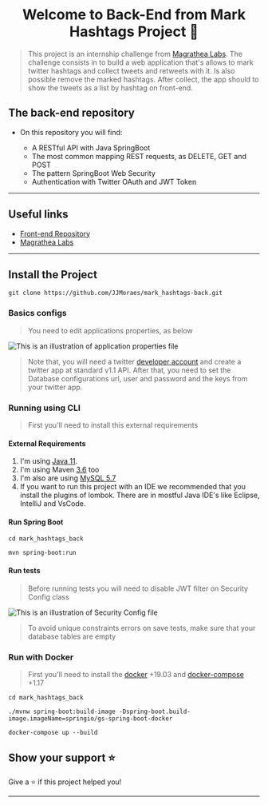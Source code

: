 <h1 align="center">Welcome to Back-End from Mark Hashtags Project 👋</h1>

>This project is an internship challenge from [Magrathea Labs](https://magrathealabs.com). The challenge consists in to build a web application that's allows to mark twitter hashtags and collect tweets and retweets with it. Is also possible remove the marked hashtags. After collect, the app should to show the tweets as a list by hashtag on front-end.

## The back-end repository

- On this repository you will find:

    - A RESTful API with Java SpringBoot
    - The most common mapping REST requests, as DELETE, GET and POST  
    - The pattern SpringBoot Web Security
    - Authentication with Twitter OAuth and JWT Token
***

## Useful links
- [Front-end Repository](https://github.com/JJMoraes/mark_hashtags-front.git)
- [Magrathea Labs](https://magrathealabs.com)

***

## Install the Project

``` git clone https://github.com/JJMoraes/mark_hashtags-back.git ```

### Basics configs 

> You need to edit applications properties, as below

![This is an illustration of application properties file](./.github/properties.png)

> Note that, you will need a twitter [developer account](https://developer.twitter.com/enhttps://developer.twitter.com/en) and create a twitter app at standard v1.1 API.
> After that, you need to set the Database configurations url, user and password and the keys from your twitter app. 

### Running using CLI

> First you'll need to install this external requirements

#### External Requirements
1. I'm using [Java 11](https://www.oracle.com/br/java/technologies/javase-jdk11-downloads.html).
2. I'm using Maven [3.6](https://maven.apache.org/download.cgi) too
3. I'm also are using [MySQL 5.7](https://dev.mysql.com/downloads/mysql/5.7.html)
4. If you want to run this project with an IDE we recommended that you install the plugins of lombok. There are in mostful Java IDE's like Eclipse, IntelliJ and VsCode.

#### Run Spring Boot

``` cd mark_hashtags_back ```

``` mvn spring-boot:run ```

#### Run tests

> Before running tests you will need to disable JWT filter on Security Config class

![This is an illustration of Security Config file](./.github/jwtFilter.png)     

> To avoid unique constraints errors on save tests, make sure that your database tables are empty

### Run with Docker 

> First you'll need to install the [docker](https://docs.docker.com/engine/install/) +19.03 and [docker-compose](https://docs.docker.com/compose/install/) +1.17 

``` cd mark_hashtags_back ```

``` ./mvnw spring-boot:build-image -Dspring-boot.build-image.imageName=springio/gs-spring-boot-docker ```

``` docker-compose up --build ```

## Show your support ⭐️

Give a ⭐️ if this project helped you!
***